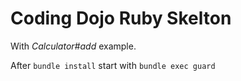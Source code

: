 # Coding Dojo Ruby Skelton

With _Calculator#add_ example.

After `bundle install` start with `bundle exec guard`